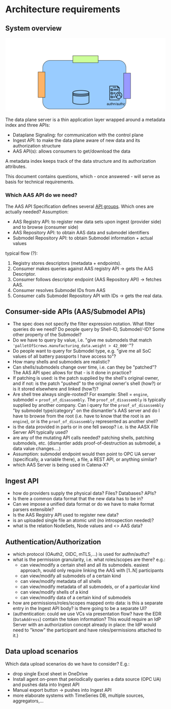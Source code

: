 # Architecture requirements

## System overview

![overview](overview.svg)

The data plane server is a thin application layer wrapped around a metadata index and three APIs:

- Dataplane Signaling: for communication with the control plane
- Ingest API: to make the data plane aware of new data and its authorization structure
- AAS API(s): allows consumers to get/download the data

A metadata index keeps track of the data structure and its authorization attributes.

This document contains questions, which - once answered - will serve as basis for technical requirements.

### Which AAS API do we need?

The AAS API Specification defines several [API groups](https://app.swaggerhub.com/apis/Plattform_i40/Entire-API-Collection/V3.1.1#/). Which ones are actually needed?
Assumption:

- AAS Registry API: to register new data sets upon ingest (provider side) and to browse (consumer side)
- AAS Repository API: to obtain AAS data and submodel identifiers
- Submodel Repository API: to obtain Submodel information + actual values

typical flow (?):

1. Registry stores descriptors (metadata + endpoints).
2. Consumer makes queries against AAS registry API → gets the AAS Descriptor.
3. Consumer follows descriptor endpoint (AAS Repository API) → fetches AAS.
4. Consumer resolves Submodel IDs from AAS
5. Consumer calls Submodel Repository API with IDs → gets the real data.

## Consumer-side APIs (AAS/Submodel APIs)

- The spec does not specify the filter expression notation. What filter queries do we need? Do people query by Shell-ID, Submodel/-ID? Some other property of the Submodel?
- Do we have to query by value, i.e. "give me submodels that match `'palletOfScrews.manufacturing_data.weight > 42_000'`"?
- Do people want to query for Submodel type, e.g. "give me all SoC values of all battery passports I have access to"?
- How many shells and submodels are realistic?
- Can shells/submodels change over time, i.e. can they be "patched"? The AAS API spec allows for that - is it done in practice?
- If patching is used: is the patch supplied by the shell's original owner, and if not: is the patch "pushed" to the original owner's shell (how?) or is it stored elsewhere and linked (how?)?
- Are shell tree always single-rooted? For example: Shell = `engine`, submodel = `proof_of_disassembly`. The `proof_of_disassembly` is typically supplied by another company. Can i query for the `proof_of_disassembly` "by submodel type/category" on the dismantler's AAS server and do I have to browse from the root (i.e. have to know that the root is an `engine`), or is the `proof_of_disassembly` represented as another shell?
- is the data provided in parts or in one fell swoop? i.e. is the AASX File Server API typically used?
- are any of the mutating API calls needed? patching shells, patching submodels, etc. (dismantler adds proof-of-destruction as submodel, a data value changes....)
- Assumption: submodel endpoint would then point to OPC UA server (specifically, a variable there), a file, a REST API, or anything similar?
- which AAS Server is being used in Catena-X?

## Ingest API

- how do providers supply the physical data? Files? Databases? APIs?
- Is there a common data format that the new data has to be in?
- Can we impose a unified data format or do we have to make format parsers extensible?
- Is the AAS Registry API used to register new data?
- is an uploaded single file an atomic unit (no introspection needed)?
- what is the relation NodeSets, Node values and <> AAS data?

## Authentication/Authorization

- which protocol (OAuth2, OIDC, mTLS,...) is used for authn/authz?
- what is the permission granularity, i.e. what roles/scopes are there? e.g.:
  - can view/modify a certain shell and all its submodels. easiest approach, would only require linking the AAS with [1..N] participants
  - can view/modify all submodels of a certain kind
  - can view/modify metadata of all shells
  - can view/modify metadata of all submodels, or of a particular kind
  - can view/modify shells of a kind
  - can view/modify data of a certain kind of submodels
- how are permissions/roles/scopes mapped onto data: is this a separate entry in the Ingest API body? is there going to be a separate UI?
- (authentication: could we use VCs via presentation flow? have the EDR (`DataAddress`) contain the token information? This would require an IdP Server with an authorization concept already in place: the IdP would need to "know" the participant and have roles/permissions attached to it.)

## Data upload scenarios

Which data upload scenarios do we have to consider? E.g.:

- drop single Excel sheet in OneDrive
- Install agent on-prem that periodically queries a data source (OPC UA) and pushes data into Ingest API
- Manual export button -> pushes into Ingest API
- more elaborate systems with TimeSeries DB, multiple sources, aggregators,...
